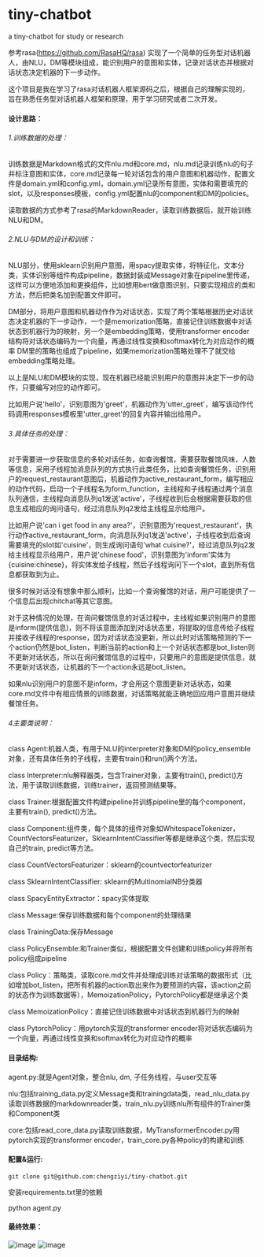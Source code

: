 # tiny-chatbot
a tiny-chatbot for study or research

参考rasa(https://github.com/RasaHQ/rasa)
实现了一个简单的任务型对话机器人，由NLU，DM等模块组成，能识别用户的意图和实体，记录对话状态并根据对话状态决定机器的下一步动作。

这个项目是我在学习了rasa对话机器人框架源码之后，根据自己的理解实现的，旨在熟悉任务型对话机器人框架和原理，用于学习研究或者二次开发。

#### 设计思路：

###### 1.训练数据的处理：

训练数据是Markdown格式的文件nlu.md和core.md，nlu.md记录训练nlu的句子并标注意图和实体，core.md记录每一轮对话包含的用户意图和机器动作，配置文件是domain.yml和config.yml，domain.yml记录所有意图，实体和需要填充的slot，以及responses模板，config.yml配置nlu的component和DM的policies。

读取数据的方式参考了rasa的MarkdownReader，读取训练数据后，就开始训练NLU和DM。

###### 2.NLU与DM的设计和训练：

NLU部分，使用sklearn识别用户意图，用spacy提取实体，将特征化，文本分类，实体识别等组件构成pipeline，数据封装成Message对象在pipeline里传递，这样可以方便地添加和更换组件，比如想用bert做意图识别，只要实现相应的类和方法，然后把类名加到配置文件即可。

DM部分，将用户意图和机器动作作为对话状态，实现了两个策略根据历史对话状态决定机器的下一步动作，一个是memorization策略，直接记住训练数据中对话状态到机器行为的映射，另一个是embedding策略，使用transformer encoder结构将对话状态编码为一个向量，再通过线性变换和softmax转化为对应动作的概率
DM里的策略也组成了pipeline，如果memorization策略处理不了就交给embedding策略处理。

以上是NLU和DM模块的实现，现在机器已经能识别用户的意图并决定下一步的动作，只要编写对应的动作即可。

比如用户说'hello'，识别意图为'greet'，机器动作为'utter_greet'，编写该动作代码调用responses模板里'utter_greet'的回复内容并输出给用户。

###### 3.具体任务的处理：

对于需要进一步获取信息的多轮对话任务，如查询餐馆，需要获取餐馆风味，人数等信息，采用子线程加消息队列的方式执行此类任务，比如查询餐馆任务，识别用户的request_restaurant意图后，机器动作为active_restaurant_form，编写相应的动作代码，启动一个子线程名为form_function，主线程和子线程通过两个消息队列通信，主线程向消息队列q1发送'active'，子线程收到后会根据需要获取的信息生成相应的询问语句，经过消息队列q2发给主线程显示给用户。

比如用户说'can i get food in any area?'，识别意图为'request_restaurant'，执行动作active_restaurant_form，向消息队列q1发送'active'，子线程收到后查询需要填充的slot如'cuisine'，则生成询问语句'what cuisine?'，经过消息队列q2发给主线程显示给用户，用户说'chinese food'，识别意图为'inform'实体为{cuisine:chinese}，将实体发给子线程，然后子线程询问下一个slot，直到所有信息都获取到为止。

很多时候对话没有想象中那么顺利，比如一个查询餐馆的对话，用户可能提供了一个信息后出现chitchat等其它意图。

对于这种情况的处理，在询问餐馆信息的对话过程中，主线程如果识别用户的意图是inform(提供信息)，则不将该意图添加到对话状态里，将提取的信息传给子线程并接收子线程的response，因为对话状态没更新，所以此时对话策略预测的下一个action仍然是bot_listen，判断当前的action和上一个对话状态都是bot_listen则不更新对话状态，所以在询问餐馆信息的过程中，只要用户的意图是提供信息，就不更新对话状态，让机器的下一个action永远是bot_listen。

如果nlu识别用户的意图不是inform，才会用这个意图更新对话状态，如果core.md文件中有相应情景的训练数据，对话策略就能正确地回应用户意图并继续餐馆任务。

###### 4主要类说明：

class Agent:机器人类，有用于NLU的interpreter对象和DM的policy_ensemble对象，还有具体任务的子线程，主要有train()和run()两个方法。

class Interpreter:nlu解释器类，包含Trainer对象，主要有train(), predict()方法，用于读取训练数据，训练trainer，返回预测结果等。

class Trainer:根据配置文件构建pipeline并训练pipeline里的每个component，主要有train(), predict()方法。

class Component:组件类，每个具体的组件对象如WhitespaceTokenizer，CountVectorsFeaturizer，SklearnIntentClassifier等都是继承这个类，然后实现自己的train, predict等方法。

class CountVectorsFeaturizer：sklearn的countvectorfeaturizer

class SklearnIntentClassifier: sklearn的MultinomialNB分类器

class SpacyEntityExtractor：spacy实体提取

class Message:保存训练数据和每个component的处理结果

class TrainingData:保存Message

class PolicyEnsemble:和Trainer类似，根据配置文件创建和训练policy并将所有policy组成pipeline

class Policy：策略类，读取core.md文件并处理成训练对话策略的数据形式（比如增加bot_listen，把所有机器的action取出来作为要预测的内容，该action之前的状态作为训练数据等），MemoizationPolicy，PytorchPolicy都是继承这个类

class MemoizationPolicy：直接记住训练数据中对话状态到机器行为的映射

class PytorchPolicy：用pytorch实现的transformer encoder将对话状态编码为一个向量，再通过线性变换和softmax转化为对应动作的概率

#### 目录结构:

agent.py:就是Agent对象，整合nlu, dm, 子任务线程，与user交互等

nlu:包括training_data.py定义Message类和trainingdata类，read_nlu_data.py读取训练数据的markdownreader类，train_nlu.py训练nlu所有组件的Trainer类和Component类

core:包括read_core_data.py读取训练数据，MyTransformerEncoder.py用pytorch实现的transformer encoder，train_core.py各种policy的构建和训练

#### 配置&运行:

` git clone git@github.com:chengziyi/tiny-chatbot.git                           `

安装requirements.txt里的依赖

python agent.py

#### 最终效果：
![image](https://github.com/chengziyi/tiny_chatbot/blob/main/images/1.png)
![image](https://github.com/chengziyi/tiny_chatbot/blob/main/images/2.png)
